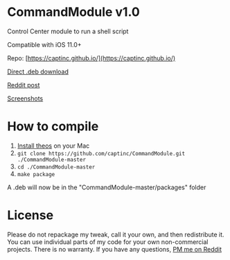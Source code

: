 # CommandModule v1.0
Control Center module to run a shell script

Compatible with iOS 11.0+

Repo: [https://captinc.github.io/](https://captinc.github.io/)

[Direct .deb download](https://github.com/captinc/CommandModule/releases/download/v1.0/com.captinc.commandmodule_1.0_iphoneos-arm.deb)

[Reddit post](https://www.reddit.com/r/jailbreak/comments/exyfol/release_commandmodule_control_center_module_to/)

[Screenshots](https://captinc.github.io/depictions/commandmodule/screenshots.html)

# How to compile
1. [Install theos](https://github.com/theos/theos/wiki/Installation-macOS) on your Mac
2. `git clone https://github.com/captinc/CommandModule.git ./CommandModule-master`
3. `cd ./CommandModule-master`
4. `make package`

A .deb will now be in the "CommandModule-master/packages" folder

# License
Please do not repackage my tweak, call it your own, and then redistribute it. You can use individual parts of my code for your own non-commercial projects. There is no warranty. If you have any questions, [PM me on Reddit](https://reddit.com/u/captinc37)
